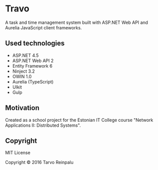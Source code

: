 # Travo

A task and time management system built with ASP.NET Web API and Aurelia JavaScript client frameworks.

## Used technologies
* ASP.NET 4.5
* ASP.NET Web API 2
* Entity Framework 6
* Ninject 3.2
* OWIN 1.0
* Aurelia (TypeScript)
* UIkit
* Gulp

## Motivation

Created as a school project for the Estonian IT College course "Network Applications II: Distributed Systems".

## Copyright

MIT License

Copyright &copy; 2016 Tarvo Reinpalu
